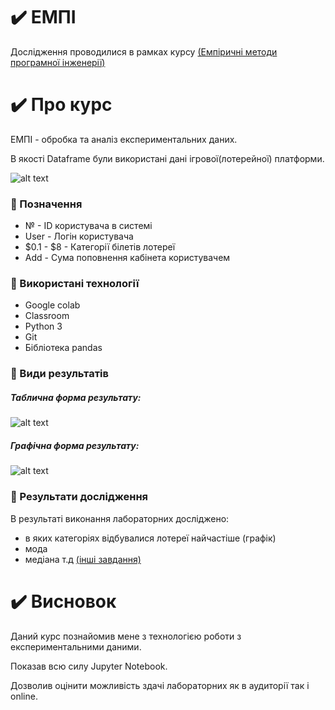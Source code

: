 # :heavy_check_mark: ЕМПІ
Дослідження проводилися в рамках курсу [(Емпіричні методи програмної інженерії)](https://gitlab.com/targetflow/emise)

# :heavy_check_mark: Про курс
ЕМПІ - обробка та аналіз експериментальних даних.

В якості Dataframe були використані дані ігрової(лотерейної) платформи. 

![alt text](https://raw.githubusercontent.com/bogature/ResearchLottery/master/img/all_info.jpg)

### :large_orange_diamond: Позначення
- № - ID користувача в системі
- User - Логін користувача
- $0.1 - $8 - Категорії білетів лотереї
- Add - Сума поповнення кабінета користувачем

### :large_orange_diamond: Використані технології
- Google colab
- Classroom
- Python 3
- Git
- Бібліотека pandas

### :large_orange_diamond: Види результатів 

##### Таблична форма результату:
![alt text](https://raw.githubusercontent.com/bogature/ResearchLottery/master/img/table.jpg)

##### Графічна форма результату:
![alt text](https://raw.githubusercontent.com/bogature/ResearchLottery/master/img/graph.jpg)

### :large_orange_diamond: Результати дослідження
В результаті виконання лабораторних досліджено:
- в яких категоріях відбувалися лотереї найчастіше (графік)
- мода
- медіана
т.д [(інші завдання)](https://colab.research.google.com/drive/1YL1zLUT_ToZLp6ZTJhodsFd6e3kSUusF)

# :heavy_check_mark: Висновок
Даний курс познайомив мене з технологією роботи з експериментальними даними. 

Показав всю силу Jupyter Notebook. 

Дозволив оцінити можливість здачі лабораторних як в аудиторії так і online.
